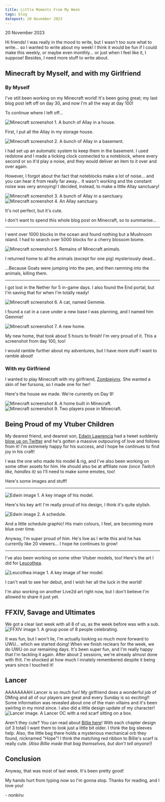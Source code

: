 ```yaml
---
title: Little Moments From My Week
tags: blog
datepost: 20 November 2023
---
```

20 November 2023

Hi friends! I was really in the mood to write, but I wasn't too sure what to write... so I wanted to write about my week! I think it would be fun if I could make this weekly, or maybe even monthly... or just when I feel like it, I suppose! Besides, I need more stuff to write about.

## Minecraft by Myself, and with my Girlfriend
### By Myself
I've still been working on my Minecraft world! It's been going great; my last blog post left off on day 30, and now I'm all the way at day 100!

To continue where I left off...

![Minecraft screenshot 1. A bunch of Allay in a house.](/assets/img/blog/minecraft_12.png)

First, I put all the Allay in my storage house.

![Minecraft screenshot 2. A bunch of Allay in a basement.](/assets/img/blog/minecraft_13.png)

I had set up an automatic system to keep them in the basement. I used redstone and I made a ticking clock connected to a noteblock, where every second or so it'd play a noise, and they would deliver an item to it over and over again.

However, I forgot about the fact that noteblocks make a lot of noise... and you can hear it from really far away... It wasn't working and the constant noise was very annoying!
I decided, instead, to make a little Allay sanctuary!

![Minecraft screenshot 3. A bunch of Allay in a sanctuary.](/assets/img/blog/minecraft_14.png)
![Minecraft screenshot 4. An Allay sanctuary.](/assets/img/blog/minecraft_15.png)

It's not perfect, but it's cute.

I don't want to spend this whole blog post on Minecraft, so to summarise...

---

I went over 1000 blocks in the ocean and found nothing but a Mushroom island.
I had to search over 5000 blocks for a cherry blossom biome.

![Minecraft screenshot 5. Remains of Minecraft animals.](/assets/img/blog/minecraft_16.png)

I returned home to all the animals (except for one pig) mysteriously dead...

...Because Goats were jumping into the pen, and then ramming into the animals, killing them.

---

I got lost in the Nether for 5 in-game days.
I also found the End portal, but I'm saving that for when I'm totally ready!

![Minecraft screenshot 6. A cat, named Gemmie.](/assets/img/blog/minecraft_17.png)

I found a cat in a cave under a new base I was planning, and I named him Gemmie!

![Minecraft screenshot 7. A new home.](/assets/img/blog/minecraft_18.png)

My new home, that took about 5 hours to finish! I'm very proud of it. This a screenshot from day 100, too!

I would ramble further about my adventures, but I have more stuff I want to ramble about!
### With my Girlfriend
I wanted to play Minecraft with my girlfriend, [Zombiejynx](https://zombiejynx.neocities.org/). She wanted a skin of her fursona, so I made one for her!

Here's the house we made. We're currently on Day 9!

![Minecraft screenshot 8. A home built in Minecraft.](/assets/img/blog/minecraft_19.png)
![Minecraft screenshot 9. Two players pose in Minecraft.](/assets/img/blog/minecraft_20.png)

## Being Proud of my Vtuber Children
My dearest friend, and dearest son, [Edwin Lawrencia](https://twitter.com/EdwinLawrencia) had a tweet suddenly [blow up on Twitter](https://x.com/EdwinLawrencia/status/1726182238981914998?s=20) and he's gotten a massive outpouring of love and follows from it! I'm extremely happy for his success, and I hope he continues to find joy in his craft!

I was the one who made his model & rig, and I've also been working on some other assets for him. He should also be at affiliate now *(once Twitch like, handles it)* so I'll need to make some emotes, too!

Here's some images and stuff!

---
![Edwin image 1. A key image of his model.](/assets/img/blog/edwinthumb.png)

Here's his key art! I'm really proud of his design, I think it's quite stylish.

![Edwin image 2. A schedule.](/assets/img/blog/edwin_schedule.png)

And a little schedule graphic! His main colours, I feel, are becoming more blue over time.

Anyway, I'm super proud of him. He's live as I write this and he has currently like 20 viewers... I hope he continues to grow!

---

I've also been working on some other Vtuber models, too! Here's the art I did for [Leucothea](https://twitter.com/Leucothea_Abyss).

![Leucothea image 1. A key image of her model.](/assets/img/blog/leucothea_info.png)

I can't wait to see her debut, and I wish her all the luck in the world!

I'm also working on another Live2d art right now, but I don't believe I'm allowed to share it just yet.

## FFXIV, Savage and Ultimates
We got a clear last week with all 8 of us, as the week before was with a sub.
![FFXIV image 1. A group pose of 8 people celebrating.](/assets/img/blog/savage_clear.png)

It was fun, but I won't lie, I'm actually looking so much more forward to UWU... which we started doing! When we finish reclears for the week, we do UWU on our remaining days. It's been super fun, and I'm really happy that I'm tackling it again. After about 2 sessions, we're already almost done with Ifrit. I'm shocked at how much I innately remembered despite it being years since I touched it!

## Lancer
AAAAAAAAH Lancer is so much fun! My girlfriend does a wonderful job of DMing and all of our players are great and every Sunday is so exciting!! Some information was revealed about one of the main villains and it's been swirling in my mind since. I also did a little design update of my character!
![Lancer image. A Lancer OC with a red scarf sitting on a box.](/assets/img/blog/billie_chapter2.png)

Aren't they cute? You can read about [Billie here](/ocs/billie)! With each chapter design (of 3 total) I want them to look just a little bit older. I think the big sleeves help. Also, the little bag there holds a mysterious mechanical orb they found, nicknamed "Hope"! I think the matching red ribbon to Billie's scarf is really cute.
*(Also Billie made that bag themselves, but don't tell anyone!)*

## Conclusion
Anyway, that was most of last week. It's been pretty good!

My hands hurt from typing now so I'm gonna stop. Thanks for reading, and I love you!

*- nonkiru*
